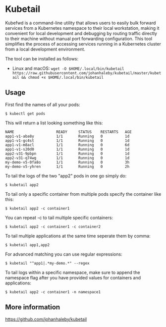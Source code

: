 # Kubetail

Kubefwd is a command-line utility that allows users to easily bulk forward services from a Kubernetes namespace to their local workstation, making it convenient for local development and debugging by routing traffic directly to their machine without manual port forwarding configuration. This tool simplifies the process of accessing services running in a Kubernetes cluster from a local development environment.

The tool can be installed as follows:
- Linux and macOS: `wget -O $HOME/.local/bin/kubetail https://raw.githubusercontent.com/johanhaleby/kubetail/master/kubetail && chmod +x $HOME/.local/bin/kubetail`

## Usage

First find the names of all your pods:
```shell
$ kubectl get pods
```

This will return a list looking something like this:
```shell
NAME                   READY     STATUS    RESTARTS   AGE
app1-v1-aba8y          1/1       Running   0          1d
app1-v1-gc4st          1/1       Running   0          1d
app1-v1-m8acl  	       1/1       Running   0          6d
app1-v1-s20d0  	       1/1       Running   0          1d
app2-v31-9pbpn         1/1       Running   0          1d
app2-v31-q74wg         1/1       Running   0          1d
my-demo-v5-0fa8o       1/1       Running   0          3h
my-demo-v5-yhren       1/1       Running   0          2h
```

To tail the logs of the two "app2" pods in one go simply do:

```shell
$ kubetail app2
```

To tail only a specific container from multiple pods specify the container like this:

```shell
$ kubetail app2 -c container1
```

You can repeat -c to tail multiple specific containers:
```shell
$ kubetail app2 -c container1 -c container2
```

To tail multiple applications at the same time seperate them by comma:

```shell
$ kubetail app1,app2
```

For advanced matching you can use regular expressions:

```shell
$ kubetail "^app1|.*my-demo.*" --regex
```

To tail logs within a specific namespace, make sure to append the namespace flag after you have provided values for containers and applications:

```shell
$ kubetail app2 -c container1 -n namespace1
```

## More information

https://github.com/johanhaleby/kubetail
